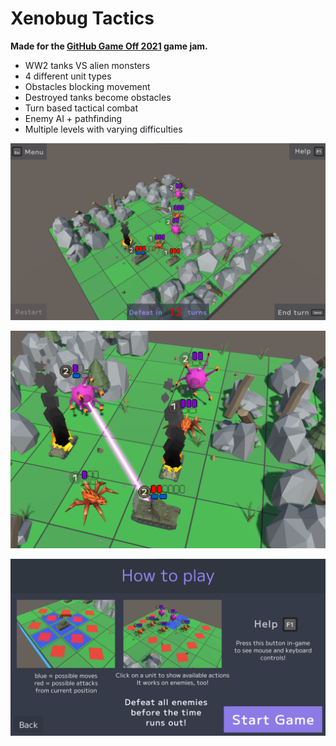 # Xenobug Tactics

**Made for the [GitHub Game Off 2021](https://itch.io/jam/game-off-2021/rate/1301333) game jam.**

- WW2 tanks VS alien monsters
- 4 different unit types
- Obstacles blocking movement
- Destroyed tanks become obstacles
- Turn based tactical combat
- Enemy AI + pathfinding
- Multiple levels with varying difficulties

![image test](images/ui.png)

![image test](images/laser.png)

![image test](images/tutorial.png)